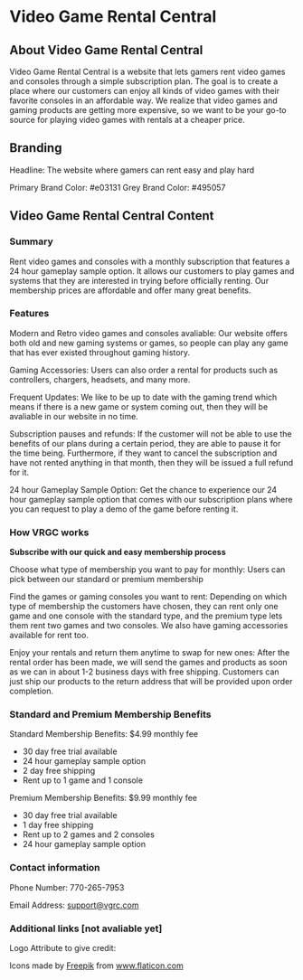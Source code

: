 # Video Game Rental Central

## About Video Game Rental Central

Video Game Rental Central is a website that lets gamers rent video games and consoles through a simple subscription plan. The goal is to create a place where our customers can enjoy all kinds of video games with their favorite consoles in an affordable way. We realize that video games and gaming products are getting more expensive, so we want to be your go-to source for playing video games with rentals at a cheaper price.

## Branding

Headline: The website where gamers can rent easy and play hard

Primary Brand Color: #e03131
Grey Brand Color: #495057

## Video Game Rental Central Content

### Summary

Rent video games and consoles with a monthly subscription that features a 24 hour gameplay sample option. It allows our customers to play games and systems that they are interested in trying before officially renting. Our membership prices are affordable and offer many great benefits.

### Features

Modern and Retro video games and consoles avaliable: Our website offers both old and new gaming systems or games, so people can play any game that has ever existed throughout gaming history.

Gaming Accessories: Users can also order a rental for products such as controllers, chargers, headsets, and many more.

Frequent Updates: We like to be up to date with the gaming trend which means if there is a new game or system coming out, then they will be avaliable in our website in no time.

Subscription pauses and refunds: If the customer will not be able to use the benefits of our plans during a certain period, they are able to pause it for the time being. Furthermore, if they want to cancel the subscription and have not rented anything in that month, then they will be issued a full refund for it.

24 hour Gameplay Sample Option: Get the chance to experience our 24 hour gameplay sample option that comes with our subscription plans where you can request to play a demo of the game before renting it.

### How VRGC works

**Subscribe with our quick and easy membership process**

Choose what type of membership you want to pay for monthly: Users can pick between our standard or premium membership

Find the games or gaming consoles you want to rent: Depending on which type of membership the customers have chosen, they can rent only one game and one console with the standard type, and the premium type lets them rent two games and two consoles. We also have gaming accessories available for rent too.

Enjoy your rentals and return them anytime to swap for new ones: After the rental order has been made, we will send the games and products as soon as we can in about 1-2 business days with free shipping. Customers can just ship our products to the return address that will be provided upon order completion.

### Standard and Premium Membership Benefits

Standard Membership Benefits: $4.99 monthly fee

- 30 day free trial available
- 24 hour gameplay sample option
- 2 day free shipping
- Rent up to 1 game and 1 console

Premium Membership Benefits: $9.99 monthly fee

- 30 day free trial available
- 1 day free shipping
- Rent up to 2 games and 2 consoles
- 24 hour gameplay sample option

### Contact information

Phone Number: 770-265-7953

Email Address: support@vgrc.com

### Additional links [not avaliable yet]

Logo Attribute to give credit: <div>Icons made by <a href="https://www.freepik.com" title="Freepik">Freepik</a> from <a href="https://www.flaticon.com/" title="Flaticon">www.flaticon.com</a></div>
